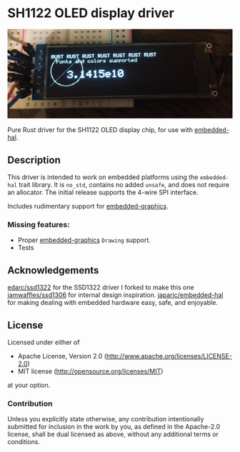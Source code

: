 # SH1122 OLED display driver

![SH1122 display showing a demo picture](demo.jpg)

Pure Rust driver for the SH1122 OLED display chip, for use with
[embedded-hal](https://crates.io/crates/embedded-hal).

## Description

This driver is intended to work on embedded platforms using the `embedded-hal`
trait library. It is `no_std`, contains no added `unsafe`, and does not require
an allocator. The initial release supports the 4-wire SPI interface.

Includes rudimentary support for [embedded-graphics](https://github.com/jamwaffles/embedded-graphics).

### Missing features:

- Proper [embedded-graphics](https://github.com/jamwaffles/embedded-graphics)
  `Drawing` support.
- Tests

## Acknowledgements

[ edarc/ssd1322](https://github.com/edarc/ssd1322) for the SSD1322 driver I forked to make this one
[jamwaffles/ssd1306](https://github.com/jamwaffles/ssd1306) for internal design
inspiration.
[japaric/embedded-hal](https://github.com/japaric/embedded-hal) for making
dealing with embedded hardware easy, safe, and enjoyable.

## License

Licensed under either of

- Apache License, Version 2.0 (http://www.apache.org/licenses/LICENSE-2.0)
- MIT license (http://opensource.org/licenses/MIT)

at your option.

### Contribution

Unless you explicitly state otherwise, any contribution intentionally submitted
for inclusion in the work by you, as defined in the Apache-2.0 license, shall
be dual licensed as above, without any additional terms or conditions.

